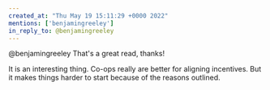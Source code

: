 ```yaml
---
created_at: "Thu May 19 15:11:29 +0000 2022"
mentions: ['benjamingreeley']
in_reply_to: @benjamingreeley
---
```


@benjamingreeley That's a great read, thanks!

It is an interesting thing. Co-ops really are better for aligning incentives. But it makes things harder to start because of the reasons outlined.
